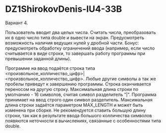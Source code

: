 # DZ1ShirokovDenis-IU4-33B

Вариант 4.

Пользователь вводит два целых числа. Считать числа, преобразовать их в одно число типа double и вывести на экран. Предусмотреть возможность наличия ведущих нулей у дробной части.
Бонус: предусмотреть обработку ограничений ввода (например, если число считывается в виде строки, то завершать работу программы при превышении заданной длины).


Программе на ввод подаётся строка типа <произвольное_колличество_цифр>|<произвольное_колличество_цифр>. Любые другие символы а так же пробелы приведут к завершению программы. 
Строка оканчивается переносом на другую строку. Максимальная длина строки по умолчанию - 16 символов, считая символ разделитель "|". Программа принимает на ввод строго один символ разделитель. Максимальная длина строки задаётся параметром MAX_LENGTH и
может быть изменена при сборке. Не рекомендуется ставить большую длину строки, так как в результате ввода большого колличества символов появяются неточности в вычислениях, связанные с особенностями типа double.
